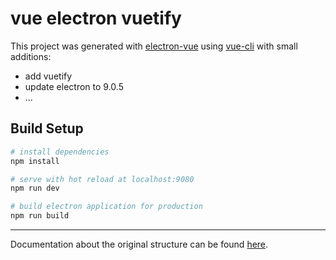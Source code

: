 # vue electron vuetify

This project was generated with [electron-vue](https://github.com/SimulatedGREG/electron-vue) using [vue-cli](https://github.com/vuejs/vue-cli) with small additions:
- add vuetify
- update electron to 9.0.5
- ...


## Build Setup

``` bash
# install dependencies
npm install

# serve with hot reload at localhost:9080
npm run dev

# build electron application for production
npm run build


```

---

 Documentation about the original structure can be found [here](https://simulatedgreg.gitbooks.io/electron-vue/content/index.html).
